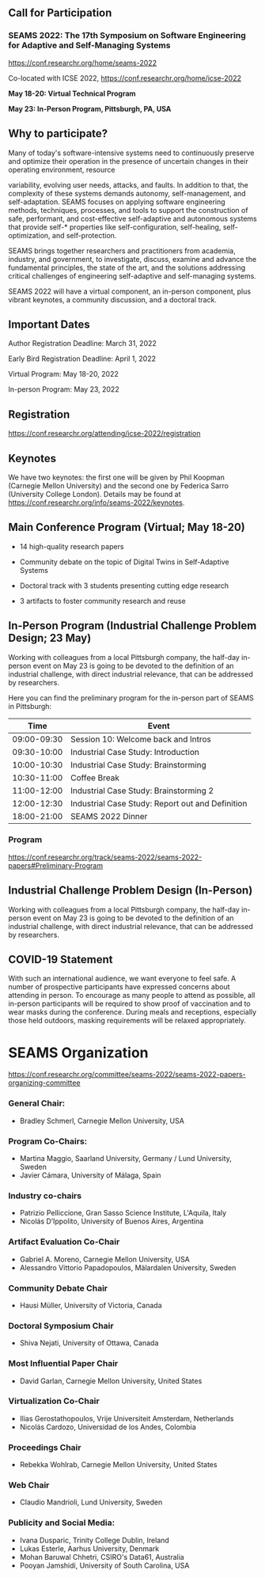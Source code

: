 ﻿## Call for Participation 
 ### SEAMS 2022: The 17th Symposium on Software Engineering for Adaptive and Self-Managing Systems
https://conf.researchr.org/home/seams-2022

Co-located with ICSE 2022, https://conf.researchr.org/home/icse-2022

**May 18-20: Virtual Technical Program**

**May 23: In-Person Program, Pittsburgh, PA, USA**

## Why to participate?

Many of today's software-intensive systems need to continuously preserve and optimize their operation in the presence of uncertain changes in their operating environment, resource

variability, evolving user needs, attacks, and faults. In addition to that, the complexity of these systems demands autonomy, self-management, and self-adaptation. SEAMS focuses on applying software engineering methods, techniques, processes, and tools to support the construction of safe, performant, and cost-effective self-adaptive and autonomous systems that provide self-* properties like self-configuration, self-healing, self-optimization, and self-protection.

SEAMS brings together researchers and practitioners from academia, industry, and government, to investigate, discuss, examine and advance the fundamental principles, the state of the art, and the solutions addressing critical challenges of engineering self-adaptive and self-managing systems.

SEAMS 2022 will have a virtual component, an in-person component, plus vibrant keynotes, a community discussion, and a doctoral track.


## Important Dates

Author Registration Deadline: March 31, 2022

Early Bird Registration Deadline: April 1, 2022

Virtual Program: May 18-20, 2022

In-person Program: May 23, 2022



## Registration
https://conf.researchr.org/attending/icse-2022/registration


## Keynotes

We have two keynotes: the first one will be given by Phil Koopman (Carnegie Mellon University) and the second one by Federica Sarro (University College London). Details may be found at https://conf.researchr.org/info/seams-2022/keynotes.



## Main Conference Program (Virtual; May 18-20)

- 14 high-quality research papers

- Community debate on the topic of Digital Twins in Self-Adaptive Systems

- Doctoral track with 3 students presenting cutting edge research

- 3 artifacts to foster community research and reuse

## In-Person Program (Industrial Challenge Problem Design; 23 May)

Working with colleagues from a local Pittsburgh company, the half-day in-person event on May 23 is going to be devoted to the definition of an industrial challenge, with direct industrial relevance, that can be addressed by researchers.

Here you can find the preliminary program for the in-person part of SEAMS in Pittsburgh:


| Time	|	Event |
| ------------- | ------------- |
|09:00-09:30 |	 Session 10: Welcome back and Intros |
|09:30-10:00 |		Industrial Case Study: Introduction |
| 10:00-10:30 |		Industrial Case Study: Brainstorming |
| 10:30-11:00	 |	Coffee Break |
| 11:00-12:00	|	Industrial Case Study: Brainstorming 2 |
| 12:00-12:30	|	Industrial Case Study: Report out and Definition |
| 18:00-21:00 |		SEAMS 2022 Dinner |


### Program

https://conf.researchr.org/track/seams-2022/seams-2022-papers#Preliminary-Program 



## Industrial Challenge Problem Design (In-Person)

Working with colleagues from a local Pittsburgh company, the half-day in-person event on May 23 is going to be devoted to the definition of an industrial challenge, with direct industrial relevance, that can be addressed by researchers.


## COVID-19 Statement
With such an international audience, we want everyone to feel safe. A number of prospective participants have expressed concerns about attending in person. To encourage as many people to attend as possible, all in-person participants will be required to show proof of vaccination and to wear masks during the conference. During meals and receptions, especially those held outdoors, masking requirements will be relaxed appropriately.


# SEAMS Organization

https://conf.researchr.org/committee/seams-2022/seams-2022-papers-organizing-committee

### General Chair:
* Bradley Schmerl, Carnegie Mellon University, USA

### Program Co-Chairs:
* Martina Maggio, Saarland University, Germany / Lund University, Sweden
* Javier Cámara, University of Málaga, Spain

### Industry co-chairs
* Patrizio Pelliccione, Gran Sasso Science Institute, L'Aquila, Italy
* Nicolás D’Ippolito, University of Buenos Aires, Argentina

### Artifact Evaluation Co-Chair
* Gabriel A. Moreno, Carnegie Mellon University, USA
* Alessandro Vittorio Papadopoulos, Mälardalen University, Sweden

### Community Debate Chair
* Hausi Müller, University of Victoria, Canada

### Doctoral Symposium Chair
* Shiva Nejati, University of Ottawa, Canada

### Most Influential Paper Chair
* David Garlan, Carnegie Mellon University, United States

### Virtualization Co-Chair
* Ilias Gerostathopoulos, Vrije Universiteit Amsterdam, Netherlands
* Nicolás Cardozo, Universidad de los Andes, Colombia

### Proceedings Chair
* Rebekka Wohlrab, Carnegie Mellon University, United States

### Web Chair
* Claudio Mandrioli, Lund University, Sweden

### Publicity and Social Media:

* Ivana Dusparic, Trinity College Dublin, Ireland
* Lukas Esterle, Aarhus University, Denmark
* Mohan Baruwal Chhetri, CSIRO's Data61, Australia
* Pooyan Jamshidi, University of South Carolina, USA

